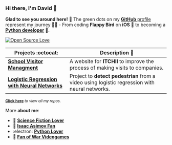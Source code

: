### Hi there, I'm David 👋

**Glad to see you around here!** 🤩 The green dots on my [**GitHub** profile](https://github.com/davidbanda?tab=repositories) represent my journey :running_man: - From coding **Flappy Bird** on **iOS** 🤳 to becoming a [**Python developer**](https://github.com/DavidBanda/Python-Algorithms) 🐍. 


[![Open Source Love](https://badges.frapsoft.com/os/v2/open-source.svg?v=103)](https://github.com/davidbanda)


|      Projects :octocat:   |     Description 📕 |
|---------------------------|-----------------|
|[**School Visitor Managment**](https://github.com/DavidBanda/ITCHII-SS-Visitas)| A website for **ITCHII** to improve the process of making visits to companies.
|[**Logistic Regression with Neural Networks**](https://github.com/DavidBanda/person_detection_logistic_regression)| Project to **detect pedestrian** from a video using logistic regression with neural networks.

<sup>**[Click here](https://github.com/davidbanda?tab=repositories)** *to view all my repos.</sup>*

More **about me**:

- 🌌  **[Science Fiction Lover](https://en.wikipedia.org/wiki/Science_fiction)**
- 🤖  **[Isaac Asimov Fan](https://en.wikipedia.org/wiki/Isaac_Asimov)**
- :electron:  **[Python Lover](https://docs.python.org/3/)**
- 🔫 **[Fan of War Videogames](https://www.callofduty.com/mx/es/warzone)**
